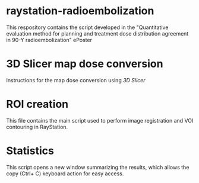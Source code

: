 # raystation-radioembolization
This respository contains the script developed in the "Quantitative evaluation method for planning and treatment dose distribution agreement in 90-Y radioembolization" ePoster

# 3D Slicer map dose conversion
Instructions for the map dose conversion using *3D Slicer*

# ROI creation
This file contains the main script used to perform image registration and VOI contouring in RayStation. 

# Statistics
This script opens a new window summarizing the results, which allows the copy (Ctrl+ C) keyboard action for easy access.
